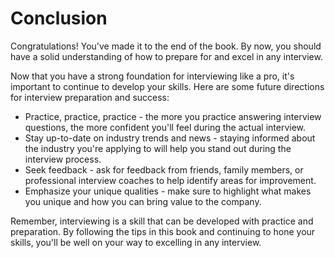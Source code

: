 # Conclusion

Congratulations! You've made it to the end of the book. By now, you should have a solid understanding of how to prepare for and excel in any interview. 

Now that you have a strong foundation for interviewing like a pro, it's important to continue to develop your skills. Here are some future directions for interview preparation and success:

* Practice, practice, practice - the more you practice answering interview questions, the more confident you'll feel during the actual interview.
* Stay up-to-date on industry trends and news - staying informed about the industry you're applying to will help you stand out during the interview process.
* Seek feedback - ask for feedback from friends, family members, or professional interview coaches to help identify areas for improvement.
* Emphasize your unique qualities - make sure to highlight what makes you unique and how you can bring value to the company.

Remember, interviewing is a skill that can be developed with practice and preparation. By following the tips in this book and continuing to hone your skills, you'll be well on your way to excelling in any interview.
